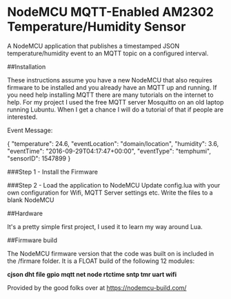 # NodeMCU MQTT-Enabled AM2302 Temperature/Humidity Sensor

A NodeMCU application that publishes a timestamped JSON temperature/humidity event to an MQTT topic on a configured interval. 

##Installation

These instructions assume you have a new NodeMCU that also requires firmware to be installed and you already have an MQTT up and running.  If you need help installing MQTT there are many tutorials on the internet to help.  For my project I used the free MQTT server Mosquitto on an old laptop running Lubuntu.  When I get a chance I will do a tutorial of that if people are interested.

Event Message:

{
  "temperature": 24.6,
  "eventLocation": "domain/location",
  "humidity": 3.6,
  "eventTime": "2016-09-29T04:17:47+00:00",
  "eventType": "temphumi",
  "sensorID": 1547899
}

###Step 1 - Install the Firmware

###Step 2 - Load the application to NodeMCU 
Update config.lua with your own configuration for Wifi, MQTT Server settings etc.  Write the files to a blank NodeMCU


##Hardware

It's a pretty simple first project, I used it to learn my way around Lua.


##Firmware build

The NodeMCU firmware version that the code was built on is included in the /firmare folder.  It is a FLOAT build of the following 12 modules: 

<b>cjson dht file gpio mqtt net node rtctime sntp tmr uart wifi</b>

Provided by the good folks over at https://nodemcu-build.com/
